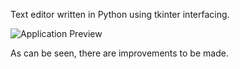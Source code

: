 Text editor written in Python using tkinter interfacing.

![Application Preview](https://github.com/Syrenate/TextEditor/assets/95314430/b6a6339c-0ac6-4085-99e1-43303607ca4c)

As can be seen, there are improvements to be made.
